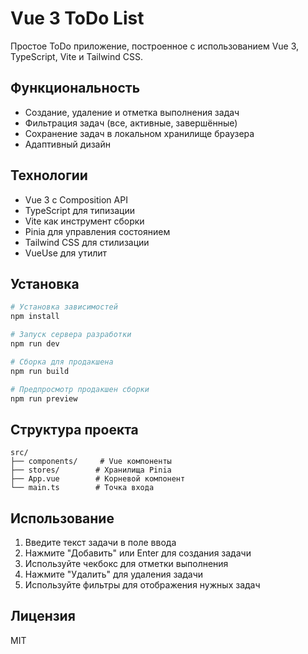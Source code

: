 # Vue 3 ToDo List

Простое ToDo приложение, построенное с использованием Vue 3, TypeScript, Vite и Tailwind CSS.

## Функциональность

- Создание, удаление и отметка выполнения задач
- Фильтрация задач (все, активные, завершённые)
- Сохранение задач в локальном хранилище браузера
- Адаптивный дизайн

## Технологии

- Vue 3 с Composition API
- TypeScript для типизации
- Vite как инструмент сборки
- Pinia для управления состоянием
- Tailwind CSS для стилизации
- VueUse для утилит

## Установка

```bash
# Установка зависимостей
npm install

# Запуск сервера разработки
npm run dev

# Сборка для продакшена
npm run build

# Предпросмотр продакшен сборки
npm run preview
```

## Структура проекта

```
src/
├── components/     # Vue компоненты
├── stores/        # Хранилища Pinia
├── App.vue        # Корневой компонент
└── main.ts        # Точка входа
```

## Использование

1. Введите текст задачи в поле ввода
2. Нажмите "Добавить" или Enter для создания задачи
3. Используйте чекбокс для отметки выполнения
4. Нажмите "Удалить" для удаления задачи
5. Используйте фильтры для отображения нужных задач

## Лицензия

MIT
